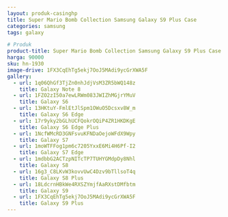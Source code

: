 ```yaml
---
layout: produk-casinghp
title: Super Mario Bomb Collection Samsung Galaxy S9 Plus Case
categories: samsung
tags: galaxy

# Produk
product-title: Super Mario Bomb Collection Samsung Galaxy S9 Plus Case
harga: 90000
sku: hn-1930
image-drive: 1FX3CqEhTg5ekj7OoJ5MAdi9ycGrXWA5F
gallery:
  - url: 1q06QhGf3TjZn0nhJdjVsM3ZR5bWQ148z
    title: Galaxy Note 8
  - url: 1FZO2zI50a7ewLRWm083JWIZhMGjrYMuV
    title: Galaxy S6
  - url: 13HKtuY-FmlEtJlSpm1OWuO5Dcsxv8W_m
    title: Galaxy S6 Edge
  - url: 17r9yky2bGLhUCFQokrOQiP4ZR1HKDKgE
    title: Galaxy S6 Edge Plus
  - url: 1NcfWMcRD3GNFsvuKFNDaOejoWFdX9Wpy
    title: Galaxy S7
  - url: 1moWTFFog1pm6c7205YxxE6Mi4H6Pf-I2
    title: Galaxy S7 Edge
  - url: 1mdbbG2ACTzpNITcTP7TUHYGMdpDy8Nhl
    title: Galaxy S8
  - url: 16g3_C8LKvW3kovvUwC4Dzv9bTllsoT4q
    title: Galaxy S8 Plus
  - url: 18LdcrnHBkWe4RXSZYmjfAaRXstDMfbtm
    title: Galaxy S9
  - url: 1FX3CqEhTg5ekj7OoJ5MAdi9ycGrXWA5F
    title: Galaxy S9 Plus
---
```

